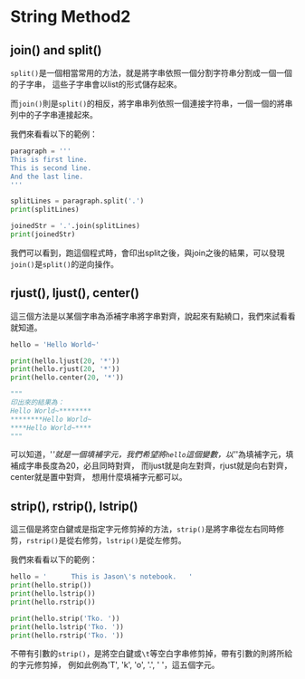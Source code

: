 # String Method2
## join() and split()
`split()`是一個相當常用的方法，就是將字串依照一個分割字符串分割成一個一個的子字串，
這些子字串會以list的形式儲存起來。

而`join()`則是`split()`的相反，將字串串列依照一個連接字符串，一個一個的將串列中的子字串連接起來。

我們來看看以下的範例：
```python
paragraph = '''
This is first line.
This is second line.
And the last line.
'''

splitLines = paragraph.split('.')
print(splitLines)

joinedStr = '.'.join(splitLines)
print(joinedStr)
```

我們可以看到，跑這個程式時，會印出split之後，與join之後的結果，可以發現`join()`是`split()`的逆向操作。

## rjust(), ljust(), center()
這三個方法是以某個字串為添補字串將字串對齊，說起來有點繞口，我們來試看看就知道。

```python
hello = 'Hello World~'

print(hello.ljust(20, '*'))
print(hello.rjust(20, '*'))
print(hello.center(20, '*'))

"""
印出來的結果為：
Hello World~********
********Hello World~
****Hello World~****
"""
```

可以知道，'*'就是一個填補字元，我們希望將`hello`這個變數，以'*'為填補字元，填補成字串長度為20，必且同時對齊，
而ljust就是向左對齊，rjust就是向右對齊，center就是置中對齊，
想用什麼填補字元都可以。

## strip(), rstrip(), lstrip()
這三個是將空白鍵或是指定字元修剪掉的方法，`strip()`是將字串從左右同時修剪，`rstrip()`是從右修剪，`lstrip()`是從左修剪。

我們來看看以下的範例：
```python
hello = '      This is Jason\'s notebook.   '
print(hello.strip())
print(hello.lstrip())
print(hello.rstrip())

print(hello.strip('Tko. '))
print(hello.lstrip('Tko. '))
print(hello.rstrip('Tko. '))
```

不帶有引數的`strip()`，是將空白鍵或`\t`等空白字串修剪掉，帶有引數的則將所給的字元修剪掉，
例如此例為'T', 'k', 'o', '.', ' '，這五個字元。